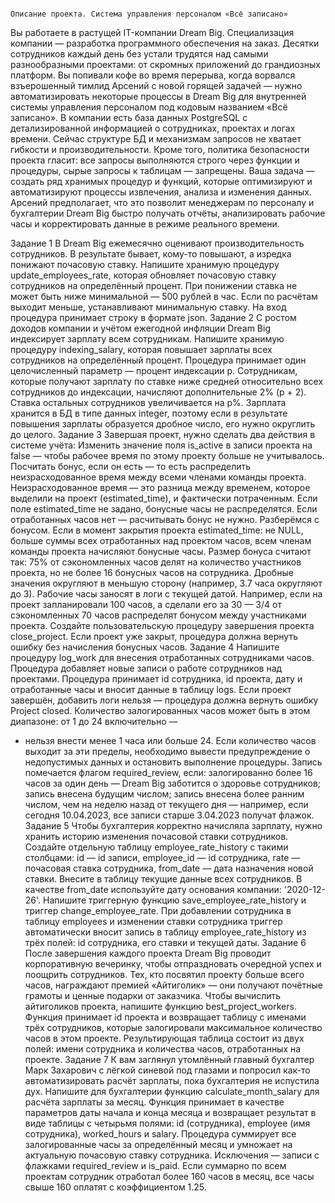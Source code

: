                                                                              Описание проекта. Система управления персоналом «Всё записано»
Вы работаете в растущей IT-компании Dream Big. Специализация компании — разработка программного обеспечения на заказ. Десятки сотрудников каждый день без устали трудятся над самыми разнообразными проектами: 
от скромных приложений до грандиозных платформ. Вы попивали кофе во время перерыва, когда ворвался взъерошенный тимлид Арсений с новой горящей задачей — нужно автоматизировать некоторые процессы в 
Dream Big для внутренней системы управления персоналом под кодовым названием «Всё записано». В компании есть база данных PostgreSQL с детализированной информацией о сотрудниках, проектах и логах времени. 
Сейчас структуре БД и механизмам запросов не хватает гибкости и производительности. Кроме того, политика безопасности проекта гласит: все запросы выполняются строго через функции и процедуры, 
сырые запросы к таблицам — запрещены. Ваша задача — создать ряд хранимых процедур и функций, которые оптимизируют и автоматизируют процессы извлечения, анализа и изменения данных. 
Арсений предполагает, что это позволит менеджерам по персоналу и бухгалтерии Dream Big быстро получать отчёты, анализировать рабочие часы и корректировать данные в режиме реального времени.

Задание 1
В Dream Big ежемесячно оценивают производительность сотрудников. В результате бывает, кому-то повышают, а изредка понижают почасовую ставку. 
Напишите хранимую процедуру update_employees_rate, которая обновляет почасовую ставку сотрудников на определённый процент. При понижении ставка не может быть ниже минимальной — 500 рублей в час. 
Если по расчётам выходит меньше, устанавливают минимальную ставку.
На вход процедура принимает строку в формате json.
Задание 2
С ростом доходов компании и учётом ежегодной инфляции Dream Big индексирует зарплату всем сотрудникам.
Напишите хранимую процедуру indexing_salary, которая повышает зарплаты всех сотрудников на определённый процент. 
Процедура принимает один целочисленный параметр — процент индексации p. Сотрудникам, которые получают зарплату по ставке ниже средней относительно всех сотрудников до индексации, 
начисляют дополнительные 2% (p + 2). Ставка остальных сотрудников увеличивается на p%.
Зарплата хранится в БД в типе данных integer, поэтому если в результате повышения зарплаты образуется дробное число, его нужно округлить до целого.
Задание 3
Завершая проект, нужно сделать два действия в системе учёта:
Изменить значение поля is_active в записи проекта на false — чтобы рабочее время по этому проекту больше не учитывалось.
Посчитать бонус, если он есть — то есть распределить неизрасходованное время между всеми членами команды проекта. Неизрасходованное время — это разница между временем, 
которое выделили на проект (estimated_time), и фактически потраченным. Если поле estimated_time не задано, бонусные часы не распределятся. Если отработанных часов нет — расчитывать бонус не нужно.
Разберёмся с бонусом. 
Если в момент закрытия проекта estimated_time:
не NULL,
больше суммы всех отработанных над проектом часов,
всем членам команды проекта начисляют бонусные часы.
Размер бонуса считают так: 75% от сэкономленных часов делят на количество участников проекта, но не более 16 бонусных часов на сотрудника. Дробные значения округляют в меньшую сторону 
(например, 3.7 часа округляют до 3). Рабочие часы заносят в логи с текущей датой. 
Например, если на проект запланировали 100 часов, а сделали его за 30 — 3/4 от сэкономленных 70 часов распределят бонусом между участниками проекта.
Создайте пользовательскую процедуру завершения проекта close_project. Если проект уже закрыт, процедура должна вернуть ошибку без начисления бонусных часов.
Задание 4
Напишите процедуру log_work для внесения отработанных сотрудниками часов. Процедура добавляет новые записи о работе сотрудников над проектами.
Процедура принимает id сотрудника, id проекта, дату и отработанные часы и вносит данные в таблицу logs. 
Если проект завершён, добавить логи нельзя — процедура должна вернуть ошибку Project closed. Количество залогированных часов может быть в этом диапазоне: от 1 до 24 включительно — 
- нельзя внести менее 1 часа или больше 24. Если количество часов выходит за эти пределы, необходимо вывести предупреждение о недопустимых данных и остановить выполнение процедуры.
Запись помечается флагом required_review, если:
залогированно более 16 часов за один день — Dream Big заботится о здоровье сотрудников;
запись внесена будущим числом;
запись внесена более ранним числом, чем на неделю назад от текущего дня — например, если сегодня 10.04.2023, все записи старше 3.04.2023 получат флажок.
Задание 5
Чтобы бухгалтерия корректно начисляла зарплату, нужно хранить историю изменения почасовой ставки сотрудников. Создайте отдельную таблицу employee_rate_history с такими столбцами:
id — id записи,
employee_id — id сотрудника,
rate — почасовая ставка сотрудника,
from_date — дата назначения новой ставки.
Внесите в таблицу текущие данные всех сотрудников. В качестве from_date используйте дату основания компании: '2020-12-26'.
Напишите триггерную функцию save_employee_rate_history и триггер change_employee_rate. При добавлении сотрудника в таблицу employees и изменении ставки сотрудника триггер автоматически вносит запись в
таблицу employee_rate_history из трёх полей: id сотрудника, его ставки и текущей даты.
Задание 6
После завершения каждого проекта Dream Big проводит корпоративную вечеринку, чтобы отпраздновать очередной успех и поощрить сотрудников. Тех, кто посвятил проекту больше всего часов,
награждают премией «Айтиголик» — они получают почётные грамоты и ценные подарки от заказчика. Чтобы вычислить айтиголиков проекта, напишите функцию best_project_workers.
Функция принимает id проекта и возвращает таблицу с именами трёх сотрудников, которые залогировали максимальное количество часов в этом проекте. Результирующая таблица состоит из двух полей:
имени сотрудника и количества часов, отработанных на проекте.
Задание 7
К вам заглянул утомлённый главный бухгалтер Марк Захарович с лёгкой синевой под глазами и попросил как-то автоматизировать расчёт зарплаты, пока бухгалтерия не испустила дух.
Напишите для бухгалтерии функцию calculate_month_salary для расчёта зарплаты за месяц.
Функция принимает в качестве параметров даты начала и конца месяца и возвращает результат в виде таблицы с четырьмя полями: id (сотрудника), employee (имя сотрудника), worked_hours и salary.
Процедура суммирует все залогированные часы за определённый месяц и умножает на актуальную почасовую ставку сотрудника. Исключения — записи с флажками required_review и is_paid.
Если суммарно по всем проектам сотрудник отработал более 160 часов в месяц, все часы свыше 160 оплатят с коэффициентом 1.25.
